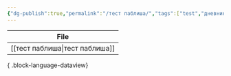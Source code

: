 ```yaml
---
{"dg-publish":true,"permalink":"/тест паблиша/","tags":["test","дневник"]}
---
```


| File                              |
| --------------------------------- |
| [[тест паблиша\|тест паблиша]] |

{ .block-language-dataview}

